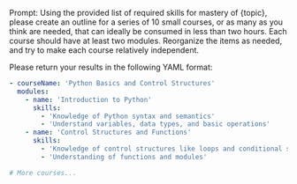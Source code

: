 Prompt: Using the provided list of required skills for mastery of {topic}, please create an outline for a series of 10 small courses, or as many as you think are needed, that can ideally be consumed in less than two hours. Each course should have at least two modules. Reorganize the items as needed, and try to make each course relatively independent. 

Please return your results in the following YAML format:

```yaml
- courseName: 'Python Basics and Control Structures'
  modules:
    - name: 'Introduction to Python'
      skills:
        - 'Knowledge of Python syntax and semantics'
        - 'Understand variables, data types, and basic operations'
    - name: 'Control Structures and Functions'
      skills:
        - 'Knowledge of control structures like loops and conditional statements'
        - 'Understanding of functions and modules'

# More courses...
```